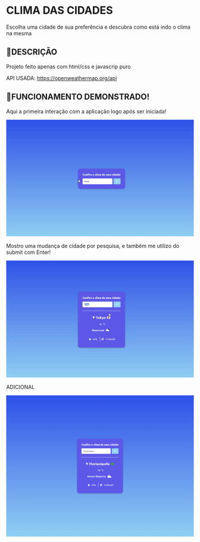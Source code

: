 # CLIMA DAS CIDADES
<p>Escolha uma cidade de sua preferência e descubra como está indo o clima na mesma</p>

## 🔴DESCRIÇÃO
<p>Projeto feito apenas com html/css e javascrip puro</p>
<p>API USADA: <a target="_blank" href="https://openweathermap.org/api">https://openweathermap.org/api</a></p>

## 🔴FUNCIONAMENTO DEMONSTRADO!

<p>Aqui a primeira interação com a aplicação logo após ser iniciada!</p>
<img src="./assets/princ.gif"/>
<p>Mostro uma mudança de cidade por pesquisa, e também me utilizo do submit com Enter!</p>
<img src="./assets/floripa.gif"/>

<p>ADICIONAL</p>
<img src="./assets/tela.png"/>
